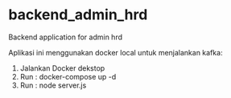 # backend_admin_hrd
Backend application for admin hrd

Aplikasi ini menggunakan docker local untuk menjalankan kafka: 
1. Jalankan Docker dekstop
2. Run : docker-compose up -d 
3. Run : node server.js